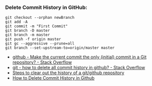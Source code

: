 
### Delete Commit History in GitHub:
```
git checkout --orphan newBranch
git add -A 
git commit -m "First Commit"
git branch -D master  
git branch -m master  
git push -f origin master  
git gc --aggressive --prune=all
git branch --set-upstream-to=origin/master master
```
- [github - Make the current commit the only (initial) commit in a Git repository? - Stack Overflow](https://stackoverflow.com/questions/9683279/make-the-current-commit-the-only-initial-commit-in-a-git-repository/13102849#13102849)
- [git - how to delete all commit history in github? - Stack Overflow](https://stackoverflow.com/questions/13716658/how-to-delete-all-commit-history-in-github)
- [Steps to clear out the history of a git/github repository](https://gist.github.com/stephenhardy/5470814)
- [How to Delete Commit History in Github](https://tecadmin.net/delete-commit-history-in-github/)
